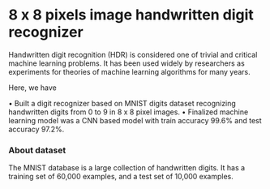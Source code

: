 # 8 x 8 pixels image handwritten digit recognizer  

Handwritten digit recognition (HDR) is considered one of trivial and critical machine learning problems. It has been used widely by researchers as experiments for theories of machine learning algorithms for many years.

Here, we have 

• Built a digit recognizer based on MNIST digits dataset recognizing handwritten digits from 0 to 9 in 8 x 8 pixel images.
• Finalized machine learning model was a CNN based model with train accuracy 99.6% and test accuracy 97.2%.

### About dataset
The MNIST database is a large collection of handwritten digits. It has a training set of 60,000 examples, and a test set of 10,000 examples. 
